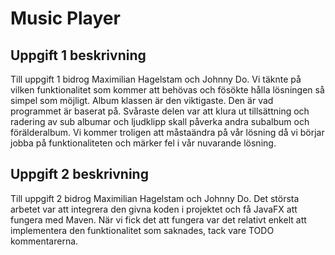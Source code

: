 # Music Player

## Uppgift 1 beskrivning

Till uppgift 1 bidrog Maximilian Hagelstam och Johnny Do. Vi täknte på vilken funktionalitet som kommer att behövas och
fösökte hålla lösningen så simpel som möjligt. Album klassen är den viktigaste. Den är vad programmet är baserat på.
Svåraste delen var att klura ut tillsättning och radering av sub albumar och ljudklipp skall påverka andra subalbum och
förälderalbum. Vi kommer troligen att måstaändra på vår lösning då vi börjar jobba på funktionaliteten och märker fel i
vår nuvarande lösning.

## Uppgift 2 beskrivning

Till uppgift 2 bidrog Maximilian Hagelstam och Johnny Do. Det största arbetet var att integrera den givna koden i projektet och få JavaFX att fungera med Maven. När vi fick det att fungera var det relativt enkelt att implementera den funktionalitet som saknades, tack vare TODO kommentarerna.

